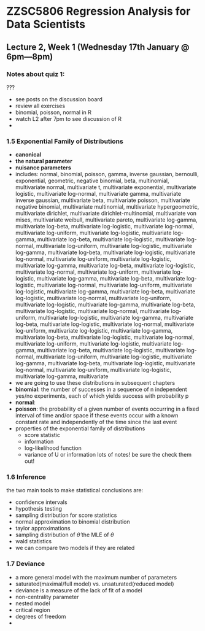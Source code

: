 # ZZSC5806 Regression Analysis for Data Scientists

## Lecture 2, Week 1 (Wednesday 17th January @ 6pm—8pm)

### Notes about quiz 1:
???
- see posts on the discussion board
- review all exercises
- binomial, poisson, normal in R
- watch L2 after 7pm to see discussion of R
- 

### 1.5 Exponential Family of Distributions
- **canonical**
- **the natural parameter**
- **nuisance parameters**
- includes: normal, binomial, poisson, gamma, inverse gaussian, bernoulli, exponential, geometric, negative binomial, beta, multinomial, multivariate normal, multivariate t, multivariate exponential, multivariate logistic, multivariate log-normal, multivariate gamma, multivariate inverse gaussian, multivariate beta, multivariate poisson, multivariate negative binomial, multivariate multinomial, multivariate hypergeometric, multivariate dirichlet, multivariate dirichlet-multinomial, multivariate von mises, multivariate weibull, multivariate pareto, multivariate log-gamma, multivariate log-beta, multivariate log-logistic, multivariate log-normal, multivariate log-uniform, multivariate log-logistic, multivariate log-gamma, multivariate log-beta, multivariate log-logistic, multivariate log-normal, multivariate log-uniform, multivariate log-logistic, multivariate log-gamma, multivariate log-beta, multivariate log-logistic, multivariate log-normal, multivariate log-uniform, multivariate log-logistic, multivariate log-gamma, multivariate log-beta, multivariate log-logistic, multivariate log-normal, multivariate log-uniform, multivariate log-logistic, multivariate log-gamma, multivariate log-beta, multivariate log-logistic, multivariate log-normal, multivariate log-uniform, multivariate log-logistic, multivariate log-gamma, multivariate log-beta, multivariate log-logistic, multivariate log-normal, multivariate log-uniform, multivariate log-logistic, multivariate log-gamma, multivariate log-beta, multivariate log-logistic, multivariate log-normal, multivariate log-uniform, multivariate log-logistic, multivariate log-gamma, multivariate log-beta, multivariate log-logistic, multivariate log-normal, multivariate log-uniform, multivariate log-logistic, multivariate log-gamma, multivariate log-beta, multivariate log-logistic, multivariate log-normal, multivariate log-uniform, multivariate log-logistic, multivariate log-gamma, multivariate log-beta, multivariate log-logistic, multivariate log-normal, multivariate log-uniform, multivariate log-logistic, multivariate log-gamma, multivariate log-beta, multivariate log-logistic, multivariate log-normal, multivariate log-uniform, multivariate log-logistic, multivariate log-gamma, multivariate
- we are going to use these distributions in subsequent chapters
- **binomial**: the number of successes in a sequence of n independent yes/no 
experiments, each of which yields success with probability p
- **normal**: 
- **poisson**: the probability of a given number of events occurring in a fixed 
interval of time and/or space if these events occur with a known constant rate 
and independently of the time since the last event
- properties of the exponential family of distributions
  - score statistic
  - information
  - log-likelihood function
  - variance of U or information
lots of notes! be sure the check them out!

### 1.6 Inference
the two main tools to make statistical conclusions are:
- confidence intervals
- hypothesis testing
- sampling distribution for score statistics
- normal approximation to binomial distribution
- taylor approximations
- sampling distribution of $\hat{\theta}$ the MLE of $\theta$
- wald statistics
- we can compare two models if they are related

### 1.7 Deviance
- a more general model with the maximum number of parameters
- saturated(maximal/full model) vs. unsaturated(reduced model)
- deviance is a measure of the lack of fit of a model
- non-centrality parameter
- nested model
- critical region
- degrees of freedom
- 